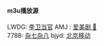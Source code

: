 #### m3u播放源
LWDG: [李卫当官](https://raw.githubusercontent.com/ddgksf2013/M3U8LIST/master/20200429.LWDG.m3u)  AMJ : [爱美剧 🔞](https://raw.githubusercontent.com/ddgksf2013/M3U8LIST/master/20200511.AMJ.m3u)  
7788: [杂七杂八](https://raw.githubusercontent.com/ddgksf2013/M3U8LIST/master/20200524.7788.m3u)  bjyd: [北京移动](https://raw.githubusercontent.com/ddgksf2013/M3U8LIST/master/20201006.BJYD.m3u)  
